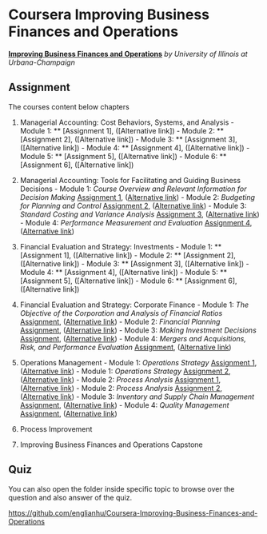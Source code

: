 # Coursera Improving Business Finances and Operations

[**Improving Business Finances and Operations**](https://www.coursera.org/specializations/business-operations?utm_medium=email&utm_source=other&utm_campaign=opencourse.welcome.managerial-accounting.~opencourse.welcome.rBUgmfTTEeSccCIAC3lSsg.) *by University of Illinois at Urbana-Champaign*

## Assignment

  The courses content below chapters

  1. Managerial Accounting: Cost Behaviors, Systems, and Analysis
    - Module 1: ** [Assignment 1], ([Alternative link])
    - Module 2: ** [Assignment 2], ([Alternative link])
    - Module 3: ** [Assignment 3], ([Alternative link])
    - Module 4: ** [Assignment 4], ([Alternative link])
    - Module 5: ** [Assignment 5], ([Alternative link])
    - Module 6: ** [Assignment 6], ([Alternative link])

  2. Managerial Accounting: Tools for Facilitating and Guiding Business Decisions
    - Module 1: *Course Overview and Relevant Information for Decision Making* [Assignment 1](http://rpubs.com/englianhu/tools-for-facilitating-and-guiding-business-decisions-assignment-1), ([Alternative link](http://englianhu.github.io/2016/07/Managerial%20Accounting%20-%20Tools%20for%20Facilitating%20and%20Guiding%20Business%20Decisions/Module-01-Assignment.html))
    - Module 2: *Budgeting for Planning and Control* [Assignment 2](http://rpubs.com/englianhu/194583), ([Alternative link](http://englianhu.github.io/2016/07/Managerial%20Accounting%20-%20Tools%20for%20Facilitating%20and%20Guiding%20Business%20Decisions/Module-02-Assignment.html))
    - Module 3: *Standard Costing and Variance Analysis* [Assignment 3](http://rpubs.com/englianhu/198580), ([Alternative link](http://englianhu.github.io/2016/07/Managerial%20Accounting%20-%20Tools%20for%20Facilitating%20and%20Guiding%20Business%20Decisions/Module-03-Assignment.html))
    - Module 4: *Performance Measurement and Evaluation* [Assignment 4](http://rpubs.com/englianhu/200891), ([Alternative link](http://englianhu.github.io/2016/08/Managerial%20Accounting%20-%20Tools%20for%20Facilitating%20and%20Guiding%20Business%20Decisions/Module-04-Assignment.html))

  3. Financial Evaluation and Strategy: Investments
    - Module 1: ** [Assignment 1], ([Alternative link])
    - Module 2: ** [Assignment 2], ([Alternative link])
    - Module 3: ** [Assignment 3], ([Alternative link])
    - Module 4: ** [Assignment 4], ([Alternative link])
    - Module 5: ** [Assignment 5], ([Alternative link])
    - Module 6: ** [Assignment 6], ([Alternative link])

  4. Financial Evaluation and Strategy: Corporate Finance
    - Module 1: *The Objective of the Corporation and Analysis of Financial Ratios* [Assignment](http://rpubs.com/englianhu/financial-evaluation-and-strategy-corporate-finance-assignment-01), ([Alternative link](http://englianhu.github.io/2016/07/Financial%20Evaluation%20and%20Strategy%20-%20Corporate%20Finance/Module-01-Assignment.html))
    - Module 2: *Financial Planning* [Assignment](http://rpubs.com/englianhu/198073), ([Alternative link](http://englianhu.github.io/2016/07/Financial%20Evaluation%20and%20Strategy%20-%20Corporate%20Finance/Module-02-Assignment.html))
    - Module 3: *Making Investment Decisions* [Assignment](http://rpubs.com/englianhu/199520), ([Alternative link](http://englianhu.github.io/2016/07/Financial%20Evaluation%20and%20Strategy%20-%20Corporate%20Finance/Module-03-Assignment.html))
    - Module 4: *Mergers and Acquisitions, Risk, and Performance Evaluation* [Assignment](http://rpubs.com/englianhu/199924), ([Alternative link](http://englianhu.github.io/2016/08/Financial%20Evaluation%20and%20Strategy%20-%20Corporate%20Finance/Module-04-Assignment.html))

  5. Operations Management
    - Module 1: *Operations Strategy* [Assignment 1](http://rpubs.com/englianhu/operational-management-module1-assignment1), ([Alternative link](http://englianhu.github.io/2016/06/operations%20management/Module-01-Assignment-01.html))
    - Module 1: *Operations Strategy* [Assignment 2](http://rpubs.com/englianhu/187414), ([Alternative link](http://englianhu.github.io/2016/08/operations%20management/Module-01-Assignment-02.html))
    - Module 2: *Process Analysis* [Assignment 1](http://rpubs.com/englianhu/187416), ([Alternative link](http://englianhu.github.io/2016/06/operations%20management/Module-02-Assignment-01.html))
    - Module 2: *Process Analysis* [Assignment 2](http://rpubs.com/englianhu/187642), ([Alternative link](http://englianhu.github.io/2016/06/operations%20management/Module-02-Assignment-02.html))
    - Module 3: *Inventory and Supply Chain Management* [Assignment](http://rpubs.com/englianhu/188394), ([Alternative link](http://englianhu.github.io/2016/06/operations%20management/Module-03-Assignment.html))
    - Module 4: *Quality Management* [Assignment](http://rpubs.com/englianhu/188858), ([Alternative link](http://englianhu.github.io/2016/06/operations%20management/Module-04-Assignment.html))

  6. Process Improvement

  7. Improving Business Finances and Operations Capstone

## Quiz

  You can also open the folder inside specific topic to browse over the question and also answer of the quiz.



https://github.com/englianhu/Coursera-Improving-Business-Finances-and-Operations